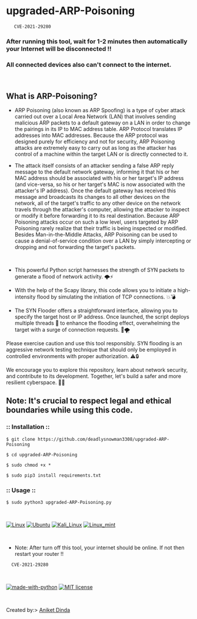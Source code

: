 # upgraded-ARP-Poisoning

```
   CVE-2021-29280
```

### After running this tool, wait for 1-2 minutes then automatically your Internet will be disconnected !!
### All connected devices also can't connect to the internet.

<br>

## What is ARP-Poisoning?

- ARP Poisoning (also known as ARP Spoofing) is a type of cyber attack carried out over a Local Area Network (LAN) that involves sending malicious ARP packets to a default gateway on a LAN in order to change the pairings in its IP to MAC address table. ARP Protocol translates IP addresses into MAC addresses. Because the ARP protocol was designed purely for efficiency and not for security, ARP Poisoning attacks are extremely easy to carry out as long as the attacker has control of a machine within the target LAN or is directly connected to it.

- The attack itself consists of an attacker sending a false ARP reply message to the default network gateway, informing it that his or her MAC address should be associated with his or her target's IP address (and vice-versa, so his or her target's MAC is now associated with the attacker's IP address). Once the default gateway has received this message and broadcasts its changes to all other devices on the network, all of the target's traffic to any other device on the network travels through the attacker's computer, allowing the attacker to inspect or modify it before forwarding it to its real destination. Because ARP Poisoning attacks occur on such a low level, users targeted by ARP Poisoning rarely realize that their traffic is being inspected or modified. Besides Man-in-the-Middle Attacks, ARP Poisoning can be used to cause a denial-of-service condition over a LAN by simply intercepting or dropping and not forwarding the target's packets.

<br>

- This powerful Python script harnesses the strength of SYN packets to generate a flood of network activity. 🌩️⚡

- With the help of the Scapy library, this code allows you to initiate a high-intensity flood by simulating the initiation of TCP connections. 💥💣

- The SYN Flooder offers a straightforward interface, allowing you to specify the target host or IP address. Once launched, the script deploys multiple threads 🧵 to enhance the flooding effect, overwhelming the target with a surge of connection requests. 🌊🌪️

Please exercise caution and use this tool responsibly. SYN flooding is an aggressive network testing technique that should only be employed in controlled environments with proper authorization. ⚠️🔒

We encourage you to explore this repository, learn about network security, and contribute to its development. Together, let's build a safer and more resilient cyberspace. 💪🌟

## Note: It's crucial to respect legal and ethical boundaries while using this code.

### :: Installation ::

```
$ git clone https://github.com/deadlysnowman3308/upgraded-ARP-Poisoning

$ cd upgraded-ARP-Poisoning

$ sudo chmod +x *

$ sudo pip3 install requirements.txt
```

### :: Usage ::

```
$ sudo python3 upgraded-ARP-Poisoning.py

```
<br>

[![Linux](https://img.shields.io/badge/Linux-FCC624?style=for-the-badge&logo=linux&logoColor=black)](https://www.linux.org/)
[![Ubuntu](https://img.shields.io/badge/Ubuntu-E95420?style=for-the-badge&logo=ubuntu&logoColor=white)](https://ubuntu.com/)
[![Kali_Linux](https://img.shields.io/badge/Kali_Linux-557C94?style=for-the-badge&logo=kali-linux&logoColor=white)](https://www.kali.org/)
[![Linux_mint](https://img.shields.io/badge/Linux_Mint-87CF3E?style=for-the-badge&logo=linux-mint&logoColor=white)](https://linuxmint.com/)


<br>

* Note: After turn off this tool, your internet should be online. If not then restart your router !!

```
  CVE-2021-29280
```

<br>

[![made-with-python](https://img.shields.io/badge/Made%20with-Python-1f425f.svg)](https://www.python.org/)
[![MIT license](https://img.shields.io/badge/License-MIT-blue.svg)](https://lbesson.mit-license.org/)

</br>

Created by:>   [Aniket Dinda](https://hackingvila.wordpress.com/)
